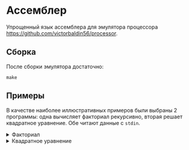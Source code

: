 # Ассемблер
Упрощенный язык ассемблера для эмулятора процессора https://github.com/victorbaldin56/processor.

## Сборка
После сборки эмулятора достаточно:
```
make
```

## Примеры
В качестве наиболее иллюстративных примеров были выбраны 2 программы: одна вычисляет факториал
рекурсивно, вторая решает квадратное уравнение. Обе читают данные с `stdin`.

<details>
<summary>Факториал</summary>

```
jmp main

Factorial:
    push rax
    push 0
    je end ; condition of the recursion end

    push rax

    push rax
    push 1
    sub
    pop rax

    call Factorial ; recursive call

    push rax
    mul ; fact(n) = n*fact(n - 1)

    pop rax
    ret

end:
    push 1
    pop rax
    ret

main:
    in
    pop rax

    call Factorial

    push rax
    out

    hlt
```

</details>

<details>
<summary>Квадратное уравнение</summary>

```
main:
    in
    pop rax

    in
    pop rbx

    in
    pop rcx

    push rax
    push 0
    je Linear

    call Discr

    push rdx
    push 0

    ja halt ; if D < 0

    push rdx
    sqrt

    pop rdx
    push rdx

    push rbx
    push -1
    mul
    pop rcx
    push rcx

    add

    push 2
    push rax
    mul
    pop rax
    push rax

    div

    out

    push rcx

    push rdx

    sub
    push rax

    div

    out
    jmp halt

; Linear equation case
Linear:
    push rbx
    push 0
    je halt ; if b == 0

    push 0
    push rcx
    sub

    push rbx
    div
    out
    jmp halt

Discr: ; counting D = b^2 - 4*a*c
    push rbx
    push rbx
    mul

    push rax
    push rcx
    mul

    push 4
    mul

    sub
    pop rdx

    ret

halt:
    hlt
```

</details>
